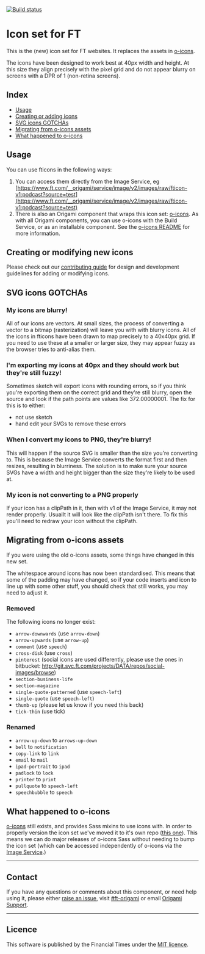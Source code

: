 [![Build status](https://img.shields.io/circleci/project/Financial-Times/fticons.svg)](https://circleci.com/gh/Financial-Times/fticons)

# Icon set for FT
This is the (new) icon set for FT websites. It replaces the assets in [o-icons](http://github.com/financial-times/o-icons).

The icons have been designed to work best at 40px width and height. At this size they align precisely with the pixel grid and do not appear blurry on screens with a DPR of 1 (non-retina screens).

## Index
- [Usage](#usage)
- [Creating or adding icons](#creating-or-modifying-new-icons)
- [SVG icons GOTCHAs](#svg-icons-GOTCHAs)
- [Migrating from o-icons assets](#migrating-from-o-icons-assets)
- [What happened to o-icons](#what-happened-to-o-icons)

## Usage
You can use fticons in the following ways:

1. You can access them directly from the Image Service, eg [https://www.ft.com/__origami/service/image/v2/images/raw/fticon-v1:podcast?source=test](https://www.ft.com/__origami/service/image/v2/images/raw/fticon-v1:podcast?source=test)
1. There is also an Origami component that wraps this icon set: [o-icons](https://github.com/financial-times/o-icons). As with all Origami components, you can use o-icons with the Build Service, or as an installable component. See the [o-icons README](https://github.com/financial-times/o-icons) for more information.

## Creating or modifying new icons

Please check out our [contributing guide](https://github.com/Financial-Times/o-icons/blob/master/contributing.md) for design and development guidelines for adding or modifying icons.

## SVG icons GOTCHAs

### My icons are blurry!

All of our icons are vectors. At small sizes, the process of converting a vector to a bitmap (rasterization) will leave you with with blurry icons. All of the icons in fticons have been drawn to map precisely to a 40x40px grid. If you need to use these at a smaller or larger size, they may appear fuzzy as the browser tries to anti-alias them.

### I'm exporting my icons at 40px and they should work but they're still fuzzy!

Sometimes sketch will export icons with rounding errors, so if you think you're exporting them on the correct grid and they're still blurry, open the source and look if the path points are values like 372.00000001. The fix for this is to either:
- not use sketch
- hand edit your SVGs to remove these errors

### When I convert my icons to PNG, they're blurry!

This will happen if the source SVG is smaller than the size you're converting to. This is because the Image Service converts the format first and then resizes, resulting in blurriness.
The solution is to make sure your source SVGs have a width and height bigger than the size they're likely to be used at.

### My icon is not converting to a PNG properly

If your icon has a clipPath in it, then with v1 of the Image Service, it may not render properly. Usuallt it will look like the clipPath isn't there. To fix this you'll need to redraw your icon without the clipPath.


## Migrating from o-icons assets
If you were using the old o-icons assets, some things have changed in this new set.

The whitespace around icons has now been standardised. This means that some of the padding may have changed, so if your code inserts and icon to line up with some other stuff, you should check that still works, you may need to adjust it.

### Removed
The following icons no longer exist:
- `arrow-downwards` (use `arrow-down`)
- `arrow-upwards` (use `arrow-up`)
- `comment` (use `speech`)
- `cross-disk` (use `cross`)
- `pinterest` (social icons are used differently, please use the ones in bitbucket: http://git.svc.ft.com/projects/DATA/repos/social-images/browse)
- `section-business-life`
- `section-magazine`
- `single-quote-patterned` (use `speech-left`)
- `single-quote` (use `speech-left`)
- `thumb-up` (please let us know if you need this back)
- `tick-thin` (use tick)

### Renamed
- `arrow-up-down` to `arrows-up-down`
- `bell` to `notification`
- `copy-link` to `link`
- `email` to `mail`
- `ipad-portrait` to `ipad`
- `padlock` to `lock`
- `printer` to `print`
- `pullquote` to `speech-left`
- `speechbubble` to `speech`

## What happened to o-icons

[o-icons](https://github.com/Financial-Times/o-icons) still exists, and provides Sass mixins to use icons with. In order to properly version the icon set we've moved it to it's own repo ([this one](https://github.com/Financial-Times/o-icons)). This means we can do major releases of o-icons Sass without needing to bump the icon set (which can be accessed independently of o-icons via the [Image Service](https://www.ft.com/__origami/service/image/v2/).)

----

## Contact

If you have any questions or comments about this component, or need help using it, please either [raise an issue](https://github.com/Financial-Times/o-component-boilerplate/issues), visit [#ft-origami](https://financialtimes.slack.com/messages/ft-origami/) or email [Origami Support](mailto:origami-support@ft.com).

----

## Licence

This software is published by the Financial Times under the [MIT licence](http://opensource.org/licenses/MIT).
